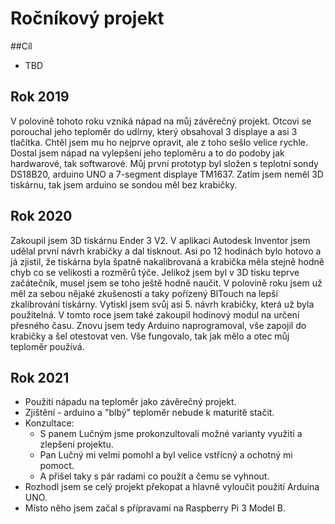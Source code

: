 # Ročníkový projekt

##Cíl
- TBD

## Rok 2019

V polovině tohoto roku vzniká nápad na můj závěrečný projekt.
Otcovi se porouchal jeho teploměr do udírny, který obsahoval 3 displaye a asi 3 tlačítka.
Chtěl jsem mu ho nejprve opravit, ale z toho sešlo velice rychle.
Dostal jsem nápad na vylepšení jeho teploměru a to do podoby jak hardwarové, tak softwarové.
Můj první prototyp byl složen s teplotní sondy DS18B20, arduino UNO a 7-segment displaye TM1637.
Zatím jsem neměl 3D tiskárnu, tak jsem arduino se sondou měl bez krabičky.

## Rok 2020

Zakoupil jsem 3D tiskárnu Ender 3 V2.
V aplikaci Autodesk Inventor jsem udělal první návrh krabičky a dal tisknout.
Asi po 12 hodinách bylo hotovo a já zjistil, že tiskárna byla špatně nakalibrovaná a krabička měla stejně hodně chyb co se velikosti a rozměrů týče.
Jelikož jsem byl v 3D tisku teprve začátečník, musel jsem se toho ještě hodně naučit.
V polovině roku jsem už měl za sebou nějaké zkušenosti a taky pořízený BlTouch na lepší zkalibrování tiskárny.
Vytiskl jsem svůj asi 5. návrh krabičky, která už byla použitelná.
V tomto roce jsem také zakoupil hodinový modul na určení přesného času.
Znovu jsem tedy Arduino naprogramoval, vše zapojil do krabičky a šel otestovat ven.
Vše fungovalo, tak jak mělo a otec můj teploměr používá.

## Rok 2021

- Použití nápadu na teploměr jako závěrečný projekt.
- Zjištění - arduino a "blbý" teploměr nebude k maturitě stačit.
- Konzultace:
    - S panem Lučným jsme prokonzultovali možné varianty využití a zlepšení projektu.
    - Pan Lučný mi velmi pomohl a byl velice vstřícný a ochotný mi pomoct.
    - A přišel taky s pár radami co použít a čemu se vyhnout.
- Rozhodl jsem se celý projekt překopat a hlavně vyloučit použití Arduina UNO.
- Místo něho jsem začal s přípravami na Raspberry Pi 3 Model B.
